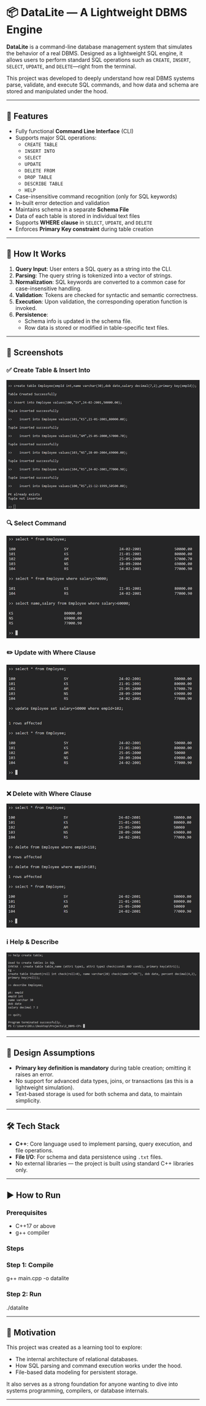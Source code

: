 # 📦 DataLite — A Lightweight DBMS Engine

**DataLite** is a command-line database management system that simulates the behavior of a real DBMS. Designed as a lightweight SQL engine, it allows users to perform standard SQL operations such as `CREATE`, `INSERT`, `SELECT`, `UPDATE`, and `DELETE`—right from the terminal.

This project was developed to deeply understand how real DBMS systems parse, validate, and execute SQL commands, and how data and schema are stored and manipulated under the hood.

---

## 🔧 Features

- Fully functional **Command Line Interface** (CLI)
- Supports major SQL operations:
  - `CREATE TABLE`
  - `INSERT INTO`
  - `SELECT`
  - `UPDATE`
  - `DELETE FROM`
  - `DROP TABLE`
  - `DESCRIBE TABLE`
  - `HELP`
- Case-insensitive command recognition (only for SQL keywords)
- In-built error detection and validation
- Maintains schema in a separate **Schema File**
- Data of each table is stored in individual text files
- Supports **WHERE clause** in `SELECT`, `UPDATE`, and `DELETE`
- Enforces **Primary Key constraint** during table creation

---

## 🧠 How It Works

1. **Query Input**: User enters a SQL query as a string into the CLI.
2. **Parsing**: The query string is tokenized into a vector of strings.
3. **Normalization**: SQL keywords are converted to a common case for case-insensitive handling.
4. **Validation**: Tokens are checked for syntactic and semantic correctness.
5. **Execution**: Upon validation, the corresponding operation function is invoked.
6. **Persistence**:
   - Schema info is updated in the schema file.
   - Row data is stored or modified in table-specific text files.

---

## 📸 Screenshots

### ✅ Create Table & Insert Into
![Create & Insert](https://github.com/ParthAher07/Mini-DB-Engine/blob/main/Images/1.png)

### 🔍 Select Command
![Select](https://github.com/ParthAher07/Mini-DB-Engine/blob/main/Images/2.png)

### ✏️ Update with Where Clause
![Update](https://github.com/ParthAher07/Mini-DB-Engine/blob/main/Images/3.png)

### ❌ Delete with Where Clause
![Delete](https://github.com/ParthAher07/Mini-DB-Engine/blob/main/Images/4.png)

### ℹ️ Help & Describe
![Help & Describe](https://github.com/ParthAher07/Mini-DB-Engine/blob/main/Images/5.png)

---

## 📌 Design Assumptions

- **Primary key definition is mandatory** during table creation; omitting it raises an error.
- No support for advanced data types, joins, or transactions (as this is a lightweight simulation).
- Text-based storage is used for both schema and data, to maintain simplicity.

---

## 🛠 Tech Stack

- **C++**: Core language used to implement parsing, query execution, and file operations.
- **File I/O**: For schema and data persistence using `.txt` files.
- No external libraries — the project is built using standard C++ libraries only.

---

## ▶️ How to Run

### Prerequisites
- C++17 or above
- g++ compiler

### Steps

### Step 1: Compile
g++ main.cpp -o datalite

### Step 2: Run
./datalite

---

## 🎯 Motivation

This project was created as a learning tool to explore:
- The internal architecture of relational databases.
- How SQL parsing and command execution works under the hood.
- File-based data modeling for persistent storage.
  
It also serves as a strong foundation for anyone wanting to dive into systems programming, compilers, or database internals.

---
